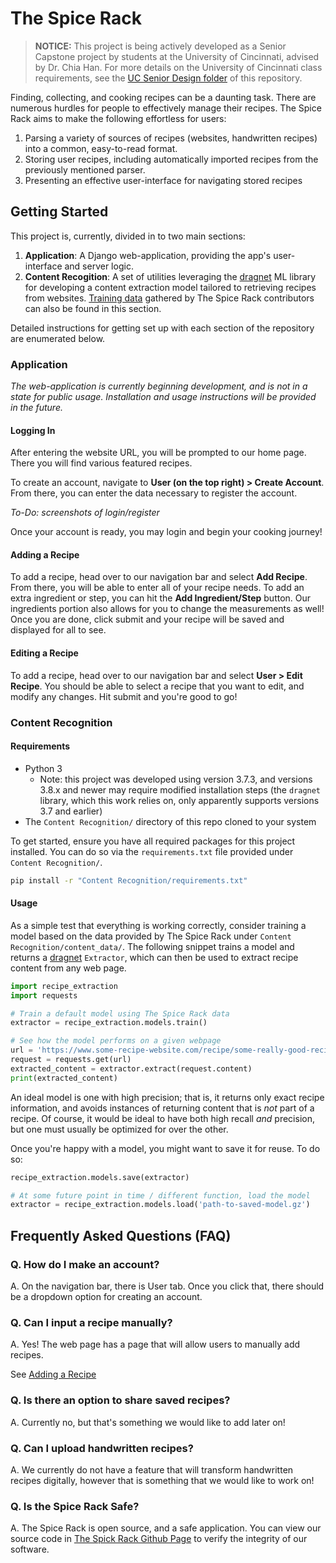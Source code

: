 # The Spice Rack

> **NOTICE:** This project is being actively developed as a Senior Capstone project by students at the University of
> Cincinnati, advised by Dr. Chia Han. For more details on the University of Cincinnati class requirements, see the
> [UC Senior Design folder](https://github.com/benhollar/TheSpiceRack/tree/master/UC%20Senior%20Design) of this
> repository.

Finding, collecting, and cooking recipes can be a daunting task. There are numerous hurdles for people to effectively
manage their recipes. The Spice Rack aims to make the following effortless for users:

1. Parsing a variety of sources of recipes (websites, handwritten recipes) into a common, easy-to-read format.
2. Storing user recipes, including automatically imported recipes from the previously mentioned parser.
3. Presenting an effective user-interface for navigating stored recipes

## Getting Started

This project is, currently, divided in to two main sections:

1. **Application**: A Django web-application, providing the app's user-interface and server logic.
2. **Content Recogition**: A set of utilities leveraging the [dragnet](https://github.com/dragnet-org/dragnet) ML
   library for developing a content extraction model tailored to retrieving recipes from websites.
   [Training data](https://github.com/benhollar/TheSpiceRack/tree/master/Code/Content%20Recognition/content_data)
   gathered by The Spice Rack contributors can also be found in this section.

Detailed instructions for getting set up with each section of the repository are enumerated below.

### Application

_The web-application is currently beginning development, and is not in a state for public usage. Installation and usage
instructions will be provided in the future._

#### Logging In

After entering the website URL, you will be prompted to our home page. There you will find various featured recipes.

To create an account, navigate to **User (on the top right) > Create Account**. From there, you can enter the data necessary to register the account.

_To-Do: screenshots of login/register_

Once your account is ready, you may login and begin your cooking journey!

#### Adding a Recipe

To add a recipe, head over to our navigation bar and select **Add Recipe**. From there, you will be able to enter all of your recipe needs. To add an extra ingredient or step, you can hit the **Add Ingredient/Step** button. Our ingredients portion also allows for you to change the measurements as well! Once you are done, click submit and your recipe will be saved and displayed for all to see.

#### Editing a Recipe

To add a recipe, head over to our navigation bar and select **User > Edit Recipe**. You should be able to select a recipe that you want to edit, and modify any changes. Hit submit and you're good to go!

### Content Recognition

#### Requirements

* Python 3
  * Note: this project was developed using version 3.7.3, and versions 3.8.x and newer may require modified installation
    steps (the `dragnet` library, which this work relies on, only apparently supports versions 3.7 and earlier)
* The `Content Recognition/` directory of this repo cloned to your system

To get started, ensure you have all required packages for this project installed. You can do so via the
`requirements.txt` file provided under `Content Recognition/`.

```bash
pip install -r "Content Recognition/requirements.txt"
```

#### Usage

As a simple test that everything is working correctly, consider training a model based on the data provided by The Spice
Rack under `Content Recognition/content_data/`. The following snippet trains a model and returns a
[dragnet](https://github.com/dragnet-org/dragnet) `Extractor`, which can then be used to extract recipe content from
any web page.

```python
import recipe_extraction
import requests

# Train a default model using The Spice Rack data
extractor = recipe_extraction.models.train()

# See how the model performs on a given webpage
url = 'https://www.some-recipe-website.com/recipe/some-really-good-recipe'
request = requests.get(url)
extracted_content = extractor.extract(request.content)
print(extracted_content)
```

An ideal model is one with high precision; that is, it returns only exact recipe information, and avoids instances of
returning content that is _not_ part of a recipe. Of course, it would be ideal to have both high recall _and_ precision,
but one must usually be optimized for over the other.

Once you're happy with a model, you might want to save it for reuse. To do so:

```python
recipe_extraction.models.save(extractor)

# At some future point in time / different function, load the model
extractor = recipe_extraction.models.load('path-to-saved-model.gz')
```
## Frequently Asked Questions (FAQ)

### Q. How do I make an account?

A. On the navigation bar, there is User tab. Once you click that, there should be a dropdown option for creating an account.

### Q. Can I input a recipe manually?

A. Yes! The web page has a page that will allow users to manually add recipes.

See [Adding a Recipe](#-Adding-a-Recipe)

### Q. Is there an option to share saved recipes?

A. Currently no, but that's something we would like to add later on!

### Q. Can I upload handwritten recipes?

A. We currently do not have a feature that will transform handwritten recipes digitally, however that is something that we would like to work on!

### Q. Is the Spice Rack Safe?

A. The Spice Rack is open source, and a safe application. You can view our source code in [The Spick Rack Github Page](https://github.com/benhollar/TheSpiceRack/tree/master/Code) to verify the integrity of our software.

